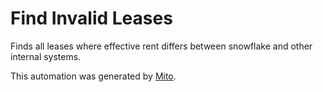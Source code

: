 
# Find Invalid Leases

Finds all leases where effective rent differs between snowflake and other internal systems.

This automation was generated by [Mito](https://trymito.io).
